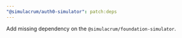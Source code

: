 ```yaml
---
"@simulacrum/auth0-simulator": patch:deps
---
```


Add missing dependency on the `@simulacrum/foundation-simulator`.
